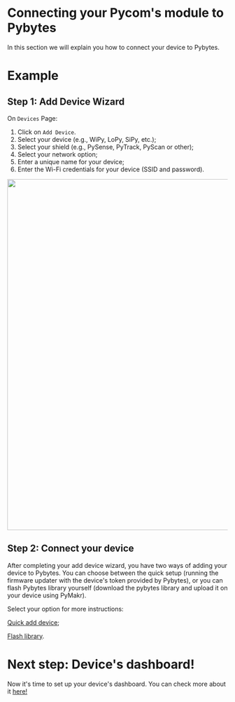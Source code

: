 # Connecting your Pycom's module to Pybytes

In this section we will explain you how to connect your device to Pybytes.

# Example

## Step 1: Add Device Wizard
On ``Devices`` Page:

1. Click on ``Add Device``.
2. Select your device (e.g., WiPy, LoPy, SiPy, etc.);
3. Select your shield (e.g., PySense, PyTrack, PyScan or other);
4. Select your network option;
5. Enter a unique name for your device;
6. Enter the Wi-Fi credentials for your device (SSID and password).

<p><img src ="../../../img/pybytes/add_device_wizard.gif" width="800"></p>

## Step 2: Connect your device
After completing your add device wizard, you have two ways of adding your device to Pybytes. You can choose between the quick setup (running the firmware updater with the device's token provided by Pybytes), or you can flash Pybytes library yourself (download the pybytes library and upload it on your device using PyMakr).

Select your option for more instructions:

[Quick add device](add-device-quick.md);

[Flash library](add-device-flashlib.md).


# Next step: Device's dashboard!
Now it's time to set up your device's dashboard. You can check more about it [here!](../dashboard/intro.md)
